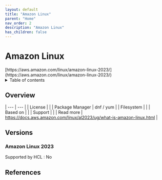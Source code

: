 ```yaml
---
layout: default
title: "Amazon Linux"
parent: "Home"
nav_order: 2
description: "Amazon Linux"
has_children: false
---
```

<h1>Amazon Linux</h1>
[https://aws.amazon.com/linux/amazon-linux-2023/](https://aws.amazon.com/linux/amazon-linux-2023/)

<details close markdown="block">
  <summary>
    Table of contents
  </summary>
  {: .text-delta }
1. TOC
{:toc}
</details>

## Overview

| --- | --- |
| License         |    |
| Package Manager | dnf / yum |
| Filesystem      |    |
| Based on        |    |
| Support         |    |
| Read more       | https://docs.aws.amazon.com/linux/al2023/ug/what-is-amazon-linux.html |

## Versions

### Amazon Linux 2023
Supported by HCL : No



## References

